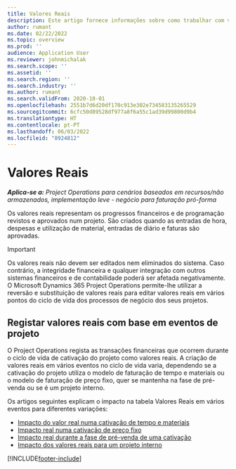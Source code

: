 ```yaml
---
title: Valores Reais
description: Este artigo fornece informações sobre como trabalhar com valores reais no Microsoft Dynamics 365 Project Operations.
author: rumant
ms.date: 02/22/2022
ms.topic: overview
ms.prod: ''
audience: Application User
ms.reviewer: johnmichalak
ms.search.scope: ''
ms.assetid: ''
ms.search.region: ''
ms.search.industry: ''
ms.author: rumant
ms.search.validFrom: 2020-10-01
ms.openlocfilehash: 2551b7d6d20df170c913e302e734583135265529
ms.sourcegitcommit: 6cfc50d89528df977a8f6a55c1ad39d99800d9b4
ms.translationtype: HT
ms.contentlocale: pt-PT
ms.lasthandoff: 06/03/2022
ms.locfileid: "8924812"
---
```

# <a name="actuals"></a>Valores Reais

_**Aplica-se a:** Project Operations para cenários baseados em recursos/não armazenados, implementação leve - negócio para faturação pró-forma_

Os valores reais representam os progressos financeiros e de programação revistos e aprovados num projeto. São criados quando as entradas de hora, despesas e utilização de material, entradas de diário e faturas são aprovadas.

> [!IMPORTANT]
> Os valores reais não devem ser editados nem eliminados do sistema. Caso contrário, a integridade financeira e qualquer integração com outros sistemas financeiros e de contabilidade poderá ser afetada negativamente. O Microsoft Dynamics 365 Project Operations permite-lhe utilizar a reversão e substituição de valores reais para editar valores reais em vários pontos do ciclo de vida dos processos de negócio dos seus projetos.

## <a name="recording-actuals-based-on-project-events"></a>Registar valores reais com base em eventos de projeto

O Project Operations regista as transações financeiras que ocorrem durante o ciclo de vida de cativação do projeto como valores reais. A criação de valores reais em vários eventos no ciclo de vida varia, dependendo se a cativação do projeto utiliza o modelo de faturação de tempo e materiais ou o modelo de faturação de preço fixo, quer se mantenha na fase de pré-venda ou se é um projeto interno.

Os artigos seguintes explicam o impacto na tabela Valores Reais em vários eventos para diferentes variações:

- [Impacto do valor real numa cativação de tempo e materiais](ActualsonTM.md)
- [Impacto real numa cativação de preço fixo](ActualonFP.md)
- [Impacto real durante a fase de pré-venda de uma cativação](ActualonPreSales.md)
- [Impacto dos valores reais para um projeto interno](ActualonInternal.md)

[!INCLUDE[footer-include](../includes/footer-banner.md)]

